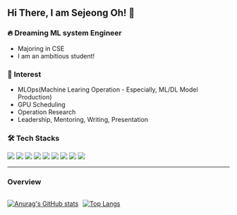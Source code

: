 ## **Hi There, I am Sejeong Oh!** 👋


### 🔥 **Dreaming ML system Engineer**
- Majoring in CSE
- I am an ambitious student!

### 🍑 **Interest**
- MLOps(Machine Learing Operation - Especially, ML/DL Model Production)
- GPU Scheduling
- Operation Research
- Leadership, Mentoring, Writing, Presentation

### 🛠 **Tech Stacks**

<img src="https://img.shields.io/badge/Python-3766AB?style=flat-square&logo=Python&logoColor=white"/> <img src="https://img.shields.io/badge/C-A8B9CC?style=flat-square&logo=C&logoColor=white"/>
<img src="https://img.shields.io/badge/Colab-F9AB00?style=flat-square&logo=Google+Colab&logoColor=white"/>
<img src="https://img.shields.io/badge/TensorFlow-FF6F00?style=flat-square&logo=Tensorflow&logoColor=white"/>
<img src="https://img.shields.io/badge/Keras-D00000?style=flat-square&logo=Keras&logoColor=white"/>
<img src="https://img.shields.io/badge/Scikitlearn-F7931E?style=flat-square&logo=scikit+learn&logoColor=white"/>
<img src="https://img.shields.io/badge/Html5-E34F26?style=flat-square&logo=Html5&logoColor=white"/>
<img src="https://img.shields.io/badge/CSS-1572B6?style=flat-square&logo=CSS3&logoColor=white"/>
<img src="https://img.shields.io/badge/Javascript-F7DF1E?style=flat-square&logo=JavaScript&logoColor=white"/>
<br />
<hr>

<h3><b>Overview</b></h3>
<div style="display:flex; margin-top:10px;">
<div>

[![Anurag's GitHub stats](https://github-readme-stats.vercel.app/api?username=se-jeong-oh&show_icons=true&theme=dracula)](https://github.com/anuraghazra/github-readme-stats)

</div>
<div style="margin-left:10px">

[![Top Langs](https://github-readme-stats.vercel.app/api/top-langs/?username=se-jeong-oh&layout=compact)](https://github.com/anuraghazra/github-readme-stats)

</div>
</div>

